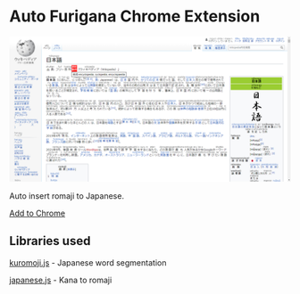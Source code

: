 # Auto Furigana Chrome Extension

![](./screenshot.jpg)

Auto insert romaji to Japanese.

[Add to Chrome](https://chrome.google.com/webstore/detail/auto-furigana/aopnnccplbmphndiljkpkcnnihfdfnpm)

## Libraries used

[kuromoji.js](https://github.com/takuyaa/kuromoji.js) - Japanese word segmentation

[japanese.js](https://github.com/hakatashi/japanese.js) - Kana to romaji
